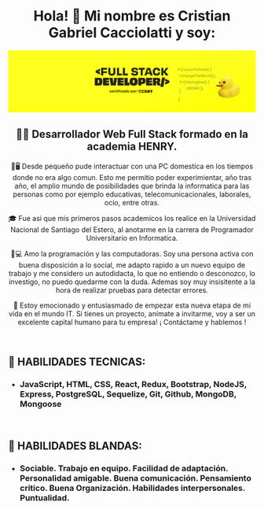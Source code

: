 
<h1 align="center">Hola! 👋 Mi nombre es Cristian Gabriel Cacciolatti y soy:</h1>


<img src="./PortadaHenry.png" alt= "banner">


<h2 align="center">👩‍💻 Desarrollador Web Full Stack formado en la academia HENRY.</h2>

<p align="center">👶🖥️ Desde pequeño pude interactuar con una PC domestica en los tiempos donde no era algo comun. Esto me permitio poder experimientar, año tras año, el amplio mundo de posibilidades que brinda la informatica para las personas como por ejemplo educativas, telecomunicacionales, laborales, ocio, entre otras.</p>

<p align="center">🎓 Fue asi que mis primeros pasos academicos los realice en la Universidad Nacional de Santiago del Estero, al anotarme en la carrera de Programador Universitario en Informatica.</p>

<p align="center">🤩💻 Amo la programación y las computadoras. Soy una persona activa con buena disposición a lo social, me adapto rapido a un nuevo equipo de trabajo y me considero un autodidacta, lo que no entiendo o desconozco, lo investigo, no puedo quedarme con la duda. Ademas soy muy insisitente a la hora de realizar pruebas para detectar errores. </p>

<p align="center">👔 Estoy emocionado y entusiasmado de empezar esta nueva etapa de mi vida en el mundo IT. Si tienes un proyecto, anímate a invitarme, voy a ser un excelente capital humano para tu empresa!
¡ Contáctame y hablemos !</p>

<br>
<h2>🧰 HABILIDADES TECNICAS:</h2>
<ul>
  <li><h3>JavaScript, HTML, CSS, React, Redux, Bootstrap, NodeJS, Express, PostgreSQL, Sequelize, Git, Github, MongoDB, Mongoose</h3></li>
</ul>

<br>
<h2>👨‍ HABILIDADES BLANDAS:</h2>
<ul>
  <li><h3>Sociable. Trabajo en equipo. Facilidad de adaptación. Personalidad amigable. Buena comunicación. Pensamiento critico. Buena Organización. Habilidades interpersonales. Puntualidad.</h3></li>
</ul>
<!--
<br>
<h2>📌 PROYECTOS:</h2>
<h3 align="center">Proyecto (Single Page Application) Countries App</h3>
<p align="center">
  <img height="500" src="./countries.png" />
</p>
<p>🔹Consume datos de restcountries API.</p>
<p>🔹Posee con base de datos creada en PostgreSQL.</p>
<p>🔹Backend desarrollado con NodeJS utilizando Express.</p>
<p>🔹Frontend realizado con ReactJS & Redux, ademas CSS Modules.</p>
<p>🔹Ordenamiento por nombre y poblacion, filtro por continente y actividad y busqueda por nombre.</p>
<p>🔹Detalle y formulario de creacion de una actividad.</p>
<b>🔹Link del proyecto: https://proyecto-countries.vercel.app/ </b>

<br>
<h3 align="center">Proyecto E-Commerce MODE PARFUM</h3>
<p align="center">
  <img height="500" src="./modeparfum.png" />
</p>
<p>🔹Proyecto grupal - 8 personas.</p>
<p>🔹Maquetacion, creacion y diseño de una tienda de perfumeria.</p>
<p>🔹Funcionalidades de filtrado por genero y marca, ordenamiento por precio y busqueda por nombre.</p>
<p>🔹Detalle individual de un producto.</p>
<p>🔹Favoritos, carrito de compras y sistema de loguin.</p>
<p>🔹Pasarela de pagos con MercadoPago Checkout Pro.</p>
<p>🔹Emails automaticos con Nodemailer (Registro, compra y resetaer contraseña).</p>
<p>🔹Panel administrador y funcionalidad de agregar producto.</p>
<b>🔹Link del proyecto: https://mode-parfum.vercel.app/ </b>

<br>
<h3 align="center">Proyecto (Single Page Application) Videogame App</h3>
<p align="center">
  <img height="500" src="./readme.png" />
</p>
<p>🔹Consume datos de RAWG Video Games Database API.</p>
<p>🔹Posee con una base de datos creada en PostgreSQL.</p>
<p>🔹Backend desarrollado con NodeJS utilizando Express.</p>
<p>🔹Frontend realizado con ReactJS & Redux, ademas CSS puro.</p>
<p>🔹Ordenamiento por nombre y rating, filtro por genero y origen (API o DB) y busqueda por nombre.</p>
<p>🔹Detalle y formulario de creacion de un videojuego.</p>
<b>🔹Link del proyecto: https://videogames-app-phi.vercel.app/ </b>

<br>


**cristiangc92/cristiangc92** is a ✨ _special_ ✨ repository because its `README.md` (this file) appears on your GitHub profile.

Here are some ideas to get you started:

- 🔭 I’m currently working on ...
- 🌱 I’m currently learning ...
- 👯 I’m looking to collaborate on ...
- 🤔 I’m looking for help with ...
- 💬 Ask me about ...
- 📫 How to reach me: ...
- 😄 Pronouns: ...
- ⚡ Fun fact: ...
-->
